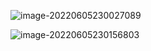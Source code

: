 ![image-20220605230027089](C:\Users\ZhuPingfei\AppData\Roaming\Typora\typora-user-images\image-20220605230027089.png)

![image-20220605230156803](C:\Users\ZhuPingfei\AppData\Roaming\Typora\typora-user-images\image-20220605230156803.png)
